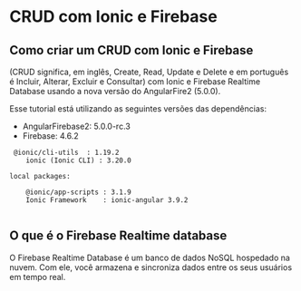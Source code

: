 # CRUD com Ionic e Firebase

## Como criar um CRUD com Ionic e Firebase

(CRUD significa, em inglês, Create, Read, Update e Delete e em português é Incluir, Alterar, Excluir e Consultar) com Ionic e Firebase Realtime Database usando a nova versão do AngularFire2 (5.0.0). 

Esse tutorial está utilizando as seguintes versões das dependências:

- AngularFirebase2: 5.0.0-rc.3
- Firebase: 4.6.2

```
 @ionic/cli-utils  : 1.19.2
    ionic (Ionic CLI) : 3.20.0

local packages:

    @ionic/app-scripts : 3.1.9
    Ionic Framework    : ionic-angular 3.9.2
 
```

## O que é o Firebase Realtime database

O Firebase Realtime Database é um banco de dados NoSQL hospedado na nuvem. Com ele, você armazena e sincroniza dados entre os seus usuários em tempo real.

